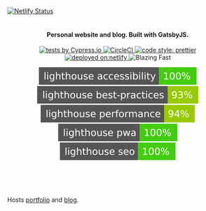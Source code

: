 <a href="https://app.netlify.com/sites/rishikc/deploys">
  <img src="https://api.netlify.com/api/v1/badges/888d05e7-a000-42ca-a661-a11ab41ccdce/deploy-status" alt="Netlify Status"/>
</a>

<br/>

<br/>

<h4 align="center">
Personal website and blog. Built with GatsbyJS.
</h4>

<p align="center">
  <a href="https://cypress.io">
    <img
      src="https://img.shields.io/badge/cypress.io-tests-green.svg?style=flat-square"
      alt="tests by Cypress.io"
    />
  </a>
  <a href="https://circleci.com/gh/rishichawda/rishikc.com">
    <img src="https://circleci.com/gh/rishichawda/rishikc.com.svg?style=svg" alt="CircleCI"/>
  </a>
  <a href="https://github.com/prettier/prettier">
    <img src="https://img.shields.io/badge/code_style-prettier-ff69b4.svg?style=flat-square" alt="code style: prettier"/>
  </a>
  <a href="https://www.netlify.com">
    <img src="https://img.shields.io/badge/deployed%20on-netlify-00c7b7.svg?style=flat-square" alt="deployed on:netlify"/>
  </a>
  <img alt="Blazing Fast" src="https://img.shields.io/badge/speed-blazing%20%F0%9F%94%A5-brightgreen.svg?style=flat-square">
</p>

<p align="center">
  <img src="./test_results/lighthouse_accessibility.svg" alt="lighthouse_accessibility"/>
  <img src="./test_results/lighthouse_best-practices.svg" alt="lighthouse_best-practices"/>
  <img src="./test_results/lighthouse_performance.svg" alt="lighthouse_performance"/>
  <img src="./test_results/lighthouse_pwa.svg" alt="lighthouse_pwa"/>
  <img src="./test_results/lighthouse_seo.svg" alt="lighthouse_seo"/>
</p>

<br/>
<br/>
<br/>

Hosts [portfolio](https://rishikc.com) and [blog](https://rishikc.com/articles).

